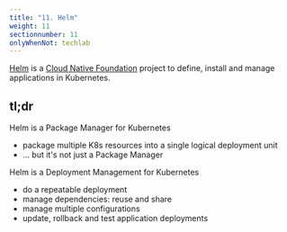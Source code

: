 ```yaml
---
title: "11. Helm"
weight: 11
sectionnumber: 11
onlyWhenNot: techlab
---
```


[Helm](https://github.com/helm/helm) is a [Cloud Native Foundation](https://www.cncf.io/) project to define, install and manage applications in Kubernetes.


## tl;dr

Helm is a Package Manager for Kubernetes

* package multiple K8s resources into a single logical deployment unit
* ... but it's not just a Package Manager

Helm is a Deployment Management for Kubernetes

* do a repeatable deployment
* manage dependencies: reuse and share
* manage multiple configurations
* update, rollback and test application deployments
